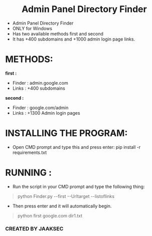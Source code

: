 <center><h1> Admin Panel Directory Finder </h1></center>


- Admin Panel Directory Finder
- ONLY for Windows
- Has two available methods first and second
- It has +400 subdomains and +1000 admin login page links.



# METHODS:

**first :**

- Finder : admin.google.com
- Links : +400 subdomains

**second :**

- Finder : google.com/admin
- Links : +1300 Admin login pages




# INSTALLING THE PROGRAM:
- Open CMD prompt and type this and press enter:
pip install -r requirements.txt


# RUNNING : 
- Run the script in your CMD prompt and type the following thing:
> python Finder.py --first --Urltarget --listoflinks
- Then press enter and it will automatically begin.
> python first google.com dir1.txt



### CREATED BY JAAKSEC

